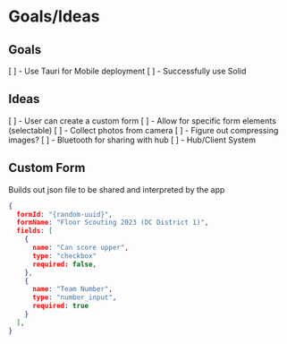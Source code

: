# Goals/Ideas

## Goals

[ ] - Use Tauri for Mobile deployment
[ ] - Successfully use Solid

## Ideas

[ ] - User can create a custom form
[ ] - Allow for specific form elements (selectable)
[ ] - Collect photos from camera
[ ] - Figure out compressing images?
[ ] - Bluetooth for sharing with hub
[ ] - Hub/Client System

## Custom Form

Builds out json file to be shared and interpreted by the app

```json
{
  formId: "{random-uuid}",
  formName: "Floor Scouting 2023 (DC District 1)",
  fields: [
    {
      name: "Can score upper",
      type: "checkbox"
      required: false,
    },
    {
      name: "Team Number",
      type: "number_input",
      required: true
    }
  ],
}
```
